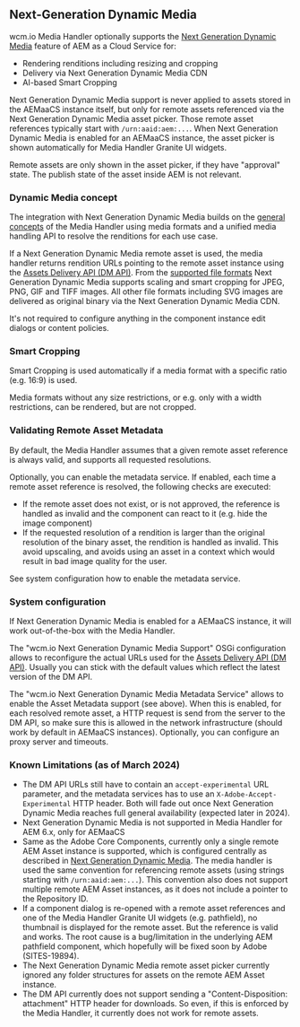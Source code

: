 ## Next-Generation Dynamic Media

wcm.io Media Handler optionally supports the [Next Generation Dynamic Media][aem-nextgen-dm] feature of AEM as a Cloud Service for:

* Rendering renditions including resizing and cropping
* Delivery via Next Generation Dynamic Media CDN
* AI-based Smart Cropping

Next Generation Dynamic Media support is never applied to assets stored in the AEMaaCS instance itself, but only for remote assets referenced via the Next Generation Dynamic Media asset picker. Those remote asset references typically start with `/urn:aaid:aem:...`. When Next Generation Dynamic Media is enabled for an AEMaaCS instance, the asset picker is shown automatically for Media Handler Granite UI widgets.

Remote assets are only shown in the asset picker, if they have "approval" state. The publish state of the asset inside AEM is not relevant.


### Dynamic Media concept

The integration with Next Generation Dynamic Media builds on the [general concepts][general-concepts] of the Media Handler using media formats and a unified media handling API to resolve the renditions for each use case.

If a Next Generation Dynamic Media remote asset is used, the media handler returns rendition URLs pointing to the remote asset instance using the [Assets Delivery API (DM API)][aem-dm-api]. From the [supported file formats][file-format-support] Next Generation Dynamic Media supports scaling and smart cropping for JPEG, PNG, GIF and TIFF images. All other file formats including SVG images are delivered as original binary via the Next Generation Dynamic Media CDN.

It's not required to configure anything in the component instance edit dialogs or content policies.


### Smart Cropping

Smart Cropping is used automatically if a media format with a specific ratio (e.g. 16:9) is used.

Media formats without any size restrictions, or e.g. only with a width restrictions, can be rendered, but are not cropped.


### Validating Remote Asset Metadata

By default, the Media Handler assumes that a given remote asset reference is always valid, and supports all requested resolutions.

Optionally, you can enable the metadata service. If enabled, each time a remote asset reference is resolved, the following checks are executed:

* If the remote asset does not exist, or is not approved, the reference is handled as invalid and the component can react to it (e.g. hide the image component)
* If the requested resolution of a rendition is larger than the original resolution of the binary asset, the rendition is handled as invalid. This avoid upscaling, and avoids using an asset in a context which would result in bad image quality for the user.

See system configuration how to enable the metadata service.


### System configuration

If Next Generation Dynamic Media is enabled for a AEMaaCS instance, it will work out-of-the-box with the Media Handler.

The "wcm.io Next Generation Dynamic Media Support" OSGi configuration allows to reconfigure the actual URLs used for the [Assets Delivery API (DM API)][aem-dm-api]. Usually you can stick with the default values which reflect the latest version of the DM API.

The "wcm.io Next Generation Dynamic Media Metadata Service" allows to enable the Asset Metadata support (see above). When this is enabled, for each resolved remote asset, a HTTP request is send from the server to the DM API, so make sure this is allowed in the network infrastructure (should work by default in AEMaaCS instances). Optionally, you can configure an proxy server and timeouts.


### Known Limitations (as of March 2024)

* The DM API URLs still have to contain an `accept-experimental` URL parameter, and the metadata services has to use an `X-Adobe-Accept-Experimental` HTTP header. Both will fade out once Next Generation Dynamic Media reaches full general availability (expected later in 2024).
* Next Generation Dynamic Media is not supported in Media Handler for AEM 6.x, only for AEMaaCS
* Same as the Adobe Core Components, currently only a single remote AEM Asset instance is supported, which is configured centrally as described in [Next Generation Dynamic Media][aem-nextgen-dm]. The media handler is used the same convention for referencing remote assets (using strings starting with `/urn:aaid:aem:...`). This convention also does not support multiple remote AEM Asset instances, as it does not include a pointer to the Repository ID.
* If a component dialog is re-opened with a remote asset references and one of the Media Handler Granite UI widgets (e.g. pathfield), no thumbnail is displayed for the remote asset. But the reference is valid and works. The root cause is a bug/limitation in the underlying AEM pathfield component, which hopefully will be fixed soon by Adobe (SITES-19894).
* The Next Generation Dynamic Media remote asset picker currently ignored any folder structures for assets on the remote AEM Asset instance.
* The DM API currently does not support sending a "Content-Disposition: attachment" HTTP header for downloads. So even, if this is enforced by the Media Handler, it currently does not work for remote assets.


[aem-nextgen-dm]: https://experienceleague.adobe.com/docs/experience-manager-core-components/using/developing/next-gen-dm.html?lang=en
[aem-dm-api]: https://adobe-aem-assets-delivery-experimental.redoc.ly/
[general-concepts]: general-concepts.html
[file-format-support]: file-format-support.html
[configuration]: configuration.html
